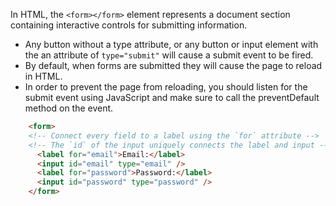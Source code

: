 In HTML, the `<form></form>` element represents a document section containing interactive controls for submitting information.

- Any button without a type attribute, or any button or input element with the an attribute of `type="submit"` will cause a submit event to be fired.
- By default, when forms are submitted they will cause the page to reload in HTML.
- In order to prevent the page from reloading, you should listen for the submit event using JavaScript and make sure to call the preventDefault method on the event.

```html
    <form>
    <!-- Connect every field to a label using the `for` attribute -->
    <!-- The `id` of the input uniquely connects the label and input -->
      <label for="email">Email:</label>
      <input id="email" type="email" />
      <label for="password">Password:</label>
      <input id="password" type="password" />
    </form>
```